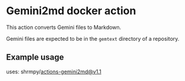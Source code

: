 # Gemini2md docker action

This action converts Gemini files to Markdown.

Gemini files are expected to be in the `gemtext` directory of a repository.

## Example usage

uses: shrmpy/actions-gemini2md@v1.1

